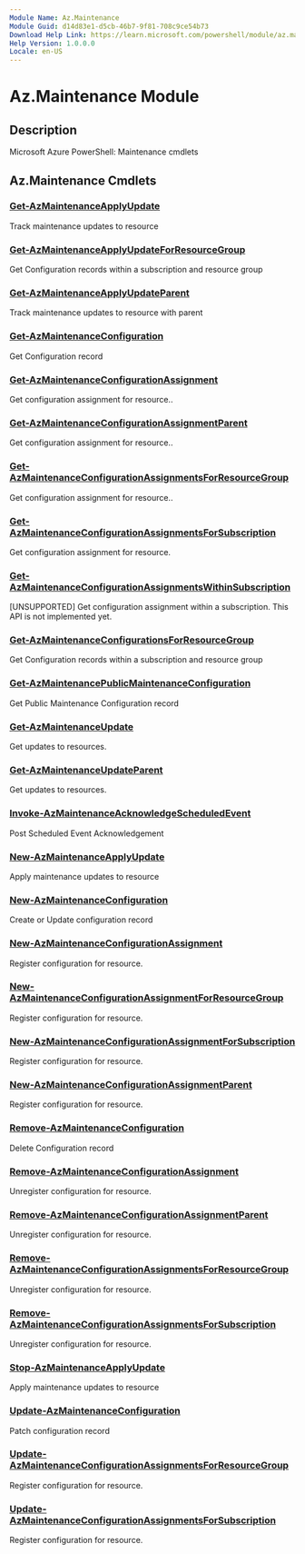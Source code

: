 ```yaml
---
Module Name: Az.Maintenance
Module Guid: d14d83e1-d5cb-46b7-9f81-708c9ce54b73
Download Help Link: https://learn.microsoft.com/powershell/module/az.maintenance
Help Version: 1.0.0.0
Locale: en-US
---
```


# Az.Maintenance Module
## Description
Microsoft Azure PowerShell: Maintenance cmdlets

## Az.Maintenance Cmdlets
### [Get-AzMaintenanceApplyUpdate](Get-AzMaintenanceApplyUpdate.md)
Track maintenance updates to resource

### [Get-AzMaintenanceApplyUpdateForResourceGroup](Get-AzMaintenanceApplyUpdateForResourceGroup.md)
Get Configuration records within a subscription and resource group

### [Get-AzMaintenanceApplyUpdateParent](Get-AzMaintenanceApplyUpdateParent.md)
Track maintenance updates to resource with parent

### [Get-AzMaintenanceConfiguration](Get-AzMaintenanceConfiguration.md)
Get Configuration record

### [Get-AzMaintenanceConfigurationAssignment](Get-AzMaintenanceConfigurationAssignment.md)
Get configuration assignment for resource..

### [Get-AzMaintenanceConfigurationAssignmentParent](Get-AzMaintenanceConfigurationAssignmentParent.md)
Get configuration assignment for resource..

### [Get-AzMaintenanceConfigurationAssignmentsForResourceGroup](Get-AzMaintenanceConfigurationAssignmentsForResourceGroup.md)
Get configuration assignment for resource..

### [Get-AzMaintenanceConfigurationAssignmentsForSubscription](Get-AzMaintenanceConfigurationAssignmentsForSubscription.md)
Get configuration assignment for resource.

### [Get-AzMaintenanceConfigurationAssignmentsWithinSubscription](Get-AzMaintenanceConfigurationAssignmentsWithinSubscription.md)
[UNSUPPORTED] Get configuration assignment within a subscription.
This API is not implemented yet.

### [Get-AzMaintenanceConfigurationsForResourceGroup](Get-AzMaintenanceConfigurationsForResourceGroup.md)
Get Configuration records within a subscription and resource group

### [Get-AzMaintenancePublicMaintenanceConfiguration](Get-AzMaintenancePublicMaintenanceConfiguration.md)
Get Public Maintenance Configuration record

### [Get-AzMaintenanceUpdate](Get-AzMaintenanceUpdate.md)
Get updates to resources.

### [Get-AzMaintenanceUpdateParent](Get-AzMaintenanceUpdateParent.md)
Get updates to resources.

### [Invoke-AzMaintenanceAcknowledgeScheduledEvent](Invoke-AzMaintenanceAcknowledgeScheduledEvent.md)
Post Scheduled Event Acknowledgement

### [New-AzMaintenanceApplyUpdate](New-AzMaintenanceApplyUpdate.md)
Apply maintenance updates to resource

### [New-AzMaintenanceConfiguration](New-AzMaintenanceConfiguration.md)
Create or Update configuration record

### [New-AzMaintenanceConfigurationAssignment](New-AzMaintenanceConfigurationAssignment.md)
Register configuration for resource.

### [New-AzMaintenanceConfigurationAssignmentForResourceGroup](New-AzMaintenanceConfigurationAssignmentForResourceGroup.md)
Register configuration for resource.

### [New-AzMaintenanceConfigurationAssignmentForSubscription](New-AzMaintenanceConfigurationAssignmentForSubscription.md)
Register configuration for resource.

### [New-AzMaintenanceConfigurationAssignmentParent](New-AzMaintenanceConfigurationAssignmentParent.md)
Register configuration for resource.

### [Remove-AzMaintenanceConfiguration](Remove-AzMaintenanceConfiguration.md)
Delete Configuration record

### [Remove-AzMaintenanceConfigurationAssignment](Remove-AzMaintenanceConfigurationAssignment.md)
Unregister configuration for resource.

### [Remove-AzMaintenanceConfigurationAssignmentParent](Remove-AzMaintenanceConfigurationAssignmentParent.md)
Unregister configuration for resource.

### [Remove-AzMaintenanceConfigurationAssignmentsForResourceGroup](Remove-AzMaintenanceConfigurationAssignmentsForResourceGroup.md)
Unregister configuration for resource.

### [Remove-AzMaintenanceConfigurationAssignmentsForSubscription](Remove-AzMaintenanceConfigurationAssignmentsForSubscription.md)
Unregister configuration for resource.

### [Stop-AzMaintenanceApplyUpdate](Stop-AzMaintenanceApplyUpdate.md)
Apply maintenance updates to resource

### [Update-AzMaintenanceConfiguration](Update-AzMaintenanceConfiguration.md)
Patch configuration record

### [Update-AzMaintenanceConfigurationAssignmentsForResourceGroup](Update-AzMaintenanceConfigurationAssignmentsForResourceGroup.md)
Register configuration for resource.

### [Update-AzMaintenanceConfigurationAssignmentsForSubscription](Update-AzMaintenanceConfigurationAssignmentsForSubscription.md)
Register configuration for resource.

